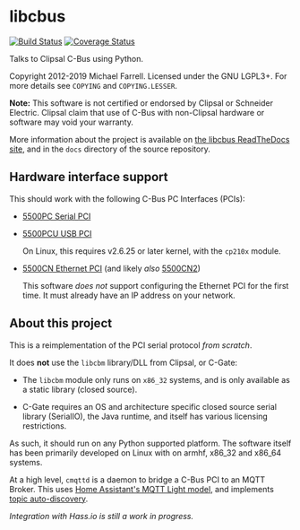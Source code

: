 # libcbus

[![Build Status](https://secure.travis-ci.org/micolous/cbus.png?branch=master)][travis]
[![Coverage Status](https://coveralls.io/repos/github/micolous/cbus/badge.svg)][coveralls]

Talks to Clipsal C-Bus using Python.

Copyright 2012-2019 Michael Farrell. Licensed under the GNU LGPL3+. For more
details see `COPYING` and `COPYING.LESSER`.

**Note:** This software is not certified or endorsed by Clipsal or Schneider
Electric. Clipsal claim that use of C-Bus with non-Clipsal hardware or
software may void your warranty.

More information about the project is available on
[the libcbus ReadTheDocs site][rtd], and in the `docs` directory of the source
repository.

## Hardware interface support

This should work with the following C-Bus PC Interfaces (PCIs):

* [5500PC Serial PCI][5500PC]

* [5500PCU USB PCI][5500PCU]

  On Linux, this requires v2.6.25 or later kernel, with the `cp210x` module.

* [5500CN Ethernet PCI][5500CN] (and likely _also_ [5500CN2][])

  This software _does not_ support configuring the Ethernet PCI for the first
  time. It must already have an IP address on your network.

## About this project

This is a reimplementation of the PCI serial protocol _from scratch_.

It does **not** use the `libcbm` library/DLL from Clipsal, or C-Gate:

* The `libcbm` module only runs on `x86_32` systems, and is only available
  as a static library (closed source).

* C-Gate requires an OS and architecture specific closed source serial
  library (SerialIO), the Java runtime, and itself has various licensing
  restrictions.

As such, it should run on any Python supported platform. The software itself
has been primarily developed on Linux with on armhf, x86_32 and x86_64
systems.

At a high level, `cmqttd` is a daemon to bridge a C-Bus PCI to an MQTT
Broker.  This uses [Home Assistant's MQTT Light model][ha-mqtt], and
implements [topic auto-discovery][ha-auto].

_Integration with Hass.io is still a work in progress._

[rtd]: https://cbus.rtfd.org/
[coveralls]: https://coveralls.io/github/micolous/cbus
[travis]: https://travis-ci.org/micolous/cbus
[5500PC]: https://www.clipsal.com/Trade/Products/ProductDetail?catno=5500PC
[5500PCU]: https://www.clipsal.com/Trade/Products/ProductDetail?catno=5500PCU
[5500CN]: https://updates.clipsal.com/ClipsalOnline/Files/Brochures/W0000348.pdf
[5500CN2]: https://www.clipsal.com/Trade/Products/ProductDetail?catno=5500CN2
[ha-auto]: https://www.home-assistant.io/docs/mqtt/discovery/
[ha-mqtt]: https://www.home-assistant.io/integrations/light.mqtt/#json-schema
